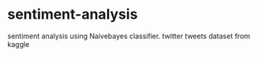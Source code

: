 # sentiment-analysis
sentiment analysis using Naivebayes classifier. 
twitter tweets dataset from kaggle
